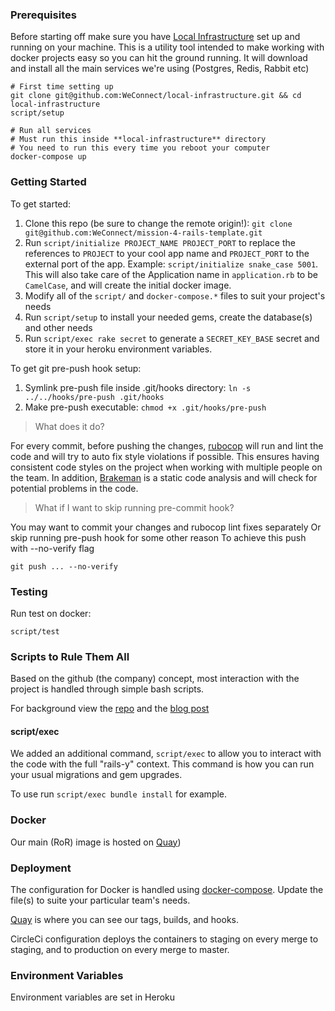 ### Prerequisites

Before starting off make sure you have [Local Infrastructure](https://github.com/WeConnect/local-infrastructure) set up and running on your machine.
This is a utility tool intended to make working with docker projects easy so you can hit the ground running. It will download and install all the main services we're using (Postgres, Redis, Rabbit etc)

```
# First time setting up
git clone git@github.com:WeConnect/local-infrastructure.git && cd local-infrastructure
script/setup

```

```
# Run all services
# Must run this inside **local-infrastructure** directory
# You need to run this every time you reboot your computer
docker-compose up
```

### Getting Started

To get started:

1. Clone this repo (be sure to change the remote origin!): `git clone git@github.com:WeConnect/mission-4-rails-template.git`
1. Run `script/initialize PROJECT_NAME PROJECT_PORT` to replace the references to `PROJECT` to your cool app name and `PROJECT_PORT` to the external port of the app. Example: `script/initialize snake_case 5001`. This will also take care of the Application name in `application.rb` to be `CamelCase`, and will create the initial docker image.
1. Modify all of the `script/` and `docker-compose.*` files to suit your project's needs
1. Run `script/setup` to install your needed gems, create the database(s) and other needs
1. Run `script/exec rake secret` to generate a `SECRET_KEY_BASE` secret and store it in your heroku environment variables.

To get git pre-push hook setup:

1. Symlink pre-push file inside .git/hooks directory: `ln -s ../../hooks/pre-push .git/hooks`
1. Make pre-push executable: `chmod +x .git/hooks/pre-push`

> What does it do?

For every commit, before pushing the changes, [rubocop](https://github.com/bbatsov/rubocop) will run and lint the code and will try to auto fix style violations if possible.
This ensures having consistent code styles on the project when working with multiple people on the team.
In addition, [Brakeman](https://github.com/presidentbeef/brakeman) is a static code analysis and will check for potential problems in the code.

> What if I want to skip running pre-commit hook?

You may want to commit your changes and rubocop lint fixes separately
Or skip running pre-push hook for some other reason
To achieve this push with --no-verify flag
```
git push ... --no-verify
```

### Testing
Run test on docker:
```
script/test
```

### Scripts to Rule Them All

Based on the github (the company) concept, most interaction with the project is handled through simple bash scripts.

For background view the [repo](https://github.com/github/scripts-to-rule-them-all) and the [blog post](https://githubengineering.com/scripts-to-rule-them-all/)

#### script/exec

We added an additional command, `script/exec` to allow you to interact with the code with the full "rails-y" context. This command is how you can run your usual migrations and gem upgrades.

To use run `script/exec bundle install` for example.

### Docker

Our main (RoR) image is hosted on [Quay](https://quay.io/repository/wework/PROJECT))
### Deployment

The configuration for Docker is handled using [docker-compose](https://docs.docker.com/compose/overview/). Update the file(s) to suite your particular team's needs.

[Quay](https://quay.io/repository/wework/PROJECT) is where you can see our tags, builds, and hooks.

CircleCi configuration deploys the containers to staging on every merge to staging, and to production on every merge to master.

### Environment Variables

Environment variables are set in Heroku
